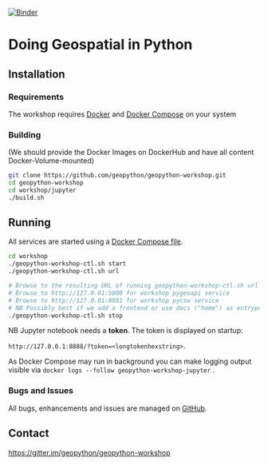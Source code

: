 [![Binder](https://mybinder.org/badge_logo.svg)](https://mybinder.org/v2/gh/geopython/geopython-workshop/master?filepath=workshop%2Fjupyter%2Fcontent%2Fnotebooks%2F01-introduction.ipynb)
# Doing Geospatial in Python

## Installation

### Requirements

The workshop requires [Docker](https://docker.com) 
and [Docker Compose](https://docs.docker.com/compose/) on your system

### Building

(We should provide the Docker Images on DockerHub and have all content 
Docker-Volume-mounted)

```bash
git clone https://github.com/geopython/geopython-workshop.git
cd geopython-workshop
cd workshop/jupyter
./build.sh
```

## Running

All services are started using a [Docker Compose file](workshop/docker-compose.yml).

```bash
cd workshop
./geopython-workshop-ctl.sh start
./geopython-workshop-ctl.sh url

# Browse to the resulting URL of running geopython-workshop-ctl.sh url for workshop Jupyter Notebooks
# Browse to http://127.0.01:5000 for workshop pygeoapi service
# Browse to http://127.0.01:8001 for workshop pycsw service
# NB Possibly best if we add a frontend or use docs ("home") as entrypoint
./geopython-workshop-ctl.sh stop
```

NB Jupyter notebook needs a **token**. The token is displayed on startup:

`http://127.0.0.1:8888/?token=<longtokenhexstring>`.

As Docker Compose may run in background you can make logging 
output visible via `docker logs --follow geopython-workshop-jupyter` .

### Bugs and Issues

All bugs, enhancements and issues are managed 
on [GitHub](https://github.com/geopython/geopython-workshop/issues).

## Contact

https://gitter.im/geopython/geopython-workshop
